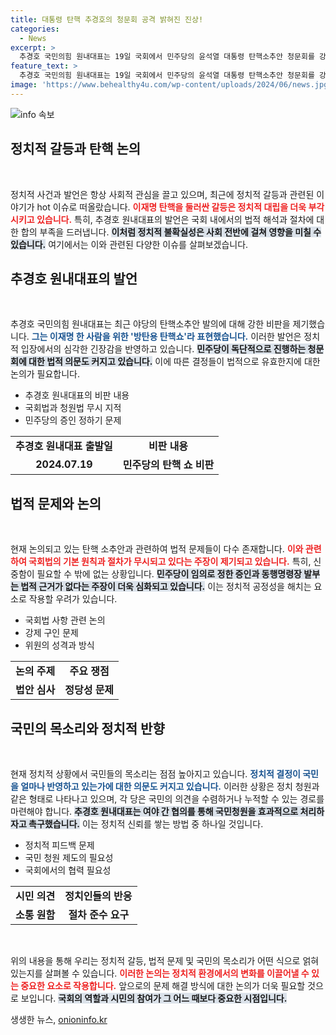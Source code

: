 ```yaml
---
title: 대통령 탄핵 추경호의 청문회 공격 밝혀진 진상!
categories:
  - News
excerpt: >
  추경호 국민의힘 원내대표는 19일 국회에서 민주당의 윤석열 대통령 탄핵소추안 청문회를 강하게 비판하며, 위헌적이고 불법적이라고 경고했다. 그는 야당의 행보가 방탄용 탄핵쇼라며 강력히 반발했다.
feature_text: >
  추경호 국민의힘 원내대표는 19일 국회에서 민주당의 윤석열 대통령 탄핵소추안 청문회를 강하게 비판하며, 위헌적이고 불법적이라고 경고했다. 그는 야당의 행보가 방탄용 탄핵쇼라며 강력히 반발했다.
image: 'https://www.behealthy4u.com/wp-content/uploads/2024/06/news.jpg'
---
```


<p><img src="https://www.behealthy4u.com/wp-content/uploads/2024/06/news.jpg" alt="info 속보" /></p>

<h2 data-ke-size="size26">정치적 갈등과 탄핵 논의</h2>

<p data-ke-size="size16">&nbsp;</p>

<p>정치적 사건과 발언은 항상 사회적 관심을 끌고 있으며, 최근에 정치적 갈등과 관련된 이야기가 hot 이슈로 떠올랐습니다. <b><span style="color: #ee2323;">이재명 탄핵을 둘러싼 갈등은 정치적 대립을 더욱 부각시키고 있습니다.</span></b> 특히, 추경호 원내대표의 발언은 국회 내에서의 법적 해석과 절차에 대한 합의 부족을 드러냅니다. <b><span style="background-color: #21538527;">이처럼 정치적 불확실성은 사회 전반에 걸쳐 영향을 미칠 수 있습니다.</span></b> 여기에서는 이와 관련된 다양한 이슈를 살펴보겠습니다. </p>

<h2 data-ke-size="size26">추경호 원내대표의 발언</h2>

<p data-ke-size="size16">&nbsp;</p>

<p>추경호 국민의힘 원내대표는 최근 야당의 탄핵소추안 발의에 대해 강한 비판을 제기했습니다. <b><span style="color: #1a5490;">그는 이재명 한 사람을 위한 '방탄용 탄핵쇼'라 표현했습니다.</span></b> 이러한 발언은 정치적 입장에서의 심각한 긴장감을 반영하고 있습니다. <b><span style="background-color: #21538527;">민주당이 독단적으로 진행하는 청문회에 대한 법적 의문도 커지고 있습니다.</span></b> 이에 따른 결정들이 법적으로 유효한지에 대한 논의가 필요합니다.</p>

<ul>
  <li>추경호 원내대표의 비판 내용</li>
  <li>국회법과 청원법 무시 지적</li>
  <li>민주당의 증인 정하기 문제</li>
</ul>

<table>
  <tr>
    <td style="text-align: center; height: 17px;"><b>추경호 원내대표 출발일</b></td>
    <td style="text-align: center; height: 17px;"><b>비판 내용</b></td>
  </tr>
  <tr>
    <td style="text-align: center; height: 17px;"><b>2024.07.19</b></td>
    <td style="text-align: center; height: 17px;"><b>민주당의 탄핵 쇼 비판</b></td>
  </tr>
</table>

<h2 data-ke-size="size26">법적 문제와 논의</h2>

<p data-ke-size="size16">&nbsp;</p>

<p>현재 논의되고 있는 탄핵 소추안과 관련하여 법적 문제들이 다수 존재합니다. <b><span style="color: #ee2323;">이와 관련하여 국회법의 기본 원칙과 절차가 무시되고 있다는 주장이 제기되고 있습니다.</span></b> 특히, 신중함이 필요할 수 밖에 없는 상황입니다. <b><span style="background-color: #21538527;">민주당이 임의로 정한 증인과 동행명령장 발부는 법적 근거가 없다는 주장이 더욱 심화되고 있습니다.</span></b> 이는 정치적 공정성을 해치는 요소로 작용할 우려가 있습니다.</p>

<ul>
  <li>국회법 사항 관련 논의</li>
  <li>강제 구인 문제</li>
  <li>위원의 성격과 방식</li>
</ul>

<table>
  <tr>
    <td style="text-align: center; height: 17px;"><b>논의 주제</b></td>
    <td style="text-align: center; height: 17px;"><b>주요 쟁점</b></td>
  </tr>
  <tr>
    <td style="text-align: center; height: 17px;"><b>법안 심사</b></td>
    <td style="text-align: center; height: 17px;"><b>정당성 문제</b></td>
  </tr>
</table>

<h2 data-ke-size="size26">국민의 목소리와 정치적 반향</h2>

<p data-ke-size="size16">&nbsp;</p>

<p>현재 정치적 상황에서 국민들의 목소리는 점점 높아지고 있습니다. <b><span style="color: #1a5490;">정치적 결정이 국민을 얼마나 반영하고 있는가에 대한 의문도 커지고 있습니다.</span></b> 이러한 상황은 정치 청원과 같은 형태로 나타나고 있으며, 각 당은 국민의 의견을 수렴하거나 누적할 수 있는 경로를 마련해야 합니다. <b><span style="background-color: #21538527;">추경호 원내대표는 여야 간 협의를 통해 국민청원을 효과적으로 처리하자고 촉구했습니다.</span></b> 이는 정치적 신뢰를 쌓는 방법 중 하나일 것입니다.</p>

<ul>
  <li>정치적 피드백 문제</li>
  <li>국민 청원 제도의 필요성</li>
  <li>국회에서의 협력 필요성</li>
</ul>

<table>
  <tr>
    <td style="text-align: center; height: 17px;"><b>시민 의견</b></td>
    <td style="text-align: center; height: 17px;"><b>정치인들의 반응</b></td>
  </tr>
  <tr>
    <td style="text-align: center; height: 17px;"><b>소통 원함</b></td>
    <td style="text-align: center; height: 17px;"><b>절차 준수 요구</b></td>
  </tr>
</table>

<p data-ke-size="size16">&nbsp;</p>

<p>위의 내용을 통해 우리는 정치적 갈등, 법적 문제 및 국민의 목소리가 어떤 식으로 얽혀 있는지를 살펴볼 수 있습니다. <b><span style="color: #ee2323;">이러한 논의는 정치적 환경에서의 변화를 이끌어낼 수 있는 중요한 요소로 작용합니다.</span></b> 앞으로의 문제 해결 방식에 대한 논의가 더욱 필요할 것으로 보입니다. <b><span style="background-color: #21538527;">국회의 역할과 시민의 참여가 그 어느 때보다 중요한 시점입니다.</span></b></p>
생생한 뉴스, <a href="https://onioninfo.kr" rel="dofollow">onioninfo.kr</a>


